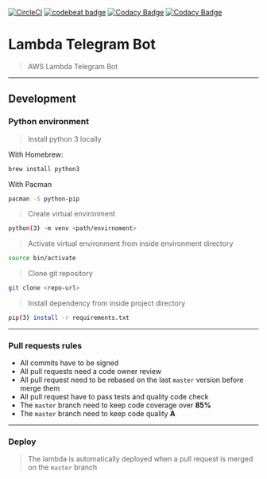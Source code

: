 [![CircleCI](https://circleci.com/gh/FabriSilve/LambdaBot/tree/master.svg?style=svg)](https://circleci.com/gh/FabriSilve/LambdaBot/tree/master)
[![codebeat badge](https://codebeat.co/badges/89e46975-18a7-4de3-824e-a7ecd69210e8)](https://codebeat.co/projects/github-com-fabrisilve-lambdabot-master)
[![Codacy Badge](https://api.codacy.com/project/badge/Grade/18b231f6602c44d098e12dc8b57d7d44)](https://www.codacy.com/manual/FabriSilve/LambdaBot?utm_source=github.com&amp;utm_medium=referral&amp;utm_content=FabriSilve/LambdaBot&amp;utm_campaign=Badge_Grade)
[![Codacy Badge](https://api.codacy.com/project/badge/Coverage/18b231f6602c44d098e12dc8b57d7d44)](https://www.codacy.com/manual/FabriSilve/LambdaBot?utm_source=github.com&utm_medium=referral&utm_content=FabriSilve/LambdaBot&utm_campaign=Badge_Coverage)

# Lambda Telegram Bot
> AWS Lambda Telegram Bot

---

## Development

### Python environment
> Install python 3 locally

With Homebrew:

```sh
brew install python3
```

With Pacman

```sh
pacman -S python-pip
```

> Create virtual environment

```sh
python(3) -m venv <path/envirnoment>
```

> Activate virtual environment from inside environment directory

```sh
source bin/activate
```

> Clone git repository

```sh
git clone <repo-url>
```

> Install dependency from inside project directory

```sh
pip(3) install -r requirements.txt
```

---

### Pull requests rules
- All commits have to be signed
- All pull requests need a code owner review
- All pull request need to be rebased on the last `master` version before merge them
- All pull request have to pass tests and quality code check
- The `master` branch need to keep code coverage over **85%**
- The `master` branch need to keep code quality **A**

---

### Deploy
> The lambda is automatically deployed when a pull request is merged on the `master` branch
